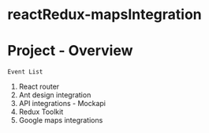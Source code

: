 # reactRedux-mapsIntegration

# Project - Overview
    Event List 

1. React router
2. Ant design integration
3. API integrations - Mockapi
4. Redux Toolkit
5. Google maps integrations